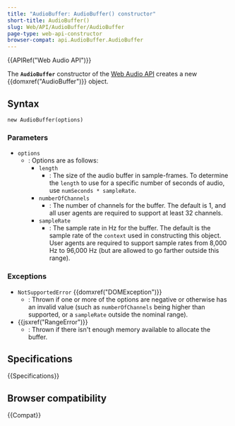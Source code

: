 ```yaml
---
title: "AudioBuffer: AudioBuffer() constructor"
short-title: AudioBuffer()
slug: Web/API/AudioBuffer/AudioBuffer
page-type: web-api-constructor
browser-compat: api.AudioBuffer.AudioBuffer
---
```


{{APIRef("Web Audio API")}}

The **`AudioBuffer`** constructor of
the [Web Audio API](/en-US/docs/Web/API/Web_Audio_API) creates a new
{{domxref("AudioBuffer")}} object.

## Syntax

```js-nolint
new AudioBuffer(options)
```

### Parameters

- `options`
  - : Options are as follows:
    - `length`
      - : The size of the audio buffer in sample-frames. To determine
        the `length` to use for a specific number of seconds of audio, use
        `numSeconds * sampleRate`.
    - `numberOfChannels`
      - : The number of channels for the buffer. The
        default is 1, and all user agents are required to support at least 32 channels.
    - `sampleRate`
      - : The sample rate in Hz for the buffer. The default is
        the sample rate of the `context` used in constructing this object. User
        agents are required to support sample rates from 8,000 Hz to 96,000 Hz (but are
        allowed to go farther outside this range).

### Exceptions

- `NotSupportedError` {{domxref("DOMException")}}
  - : Thrown if one or more of the options are negative or otherwise has an invalid value
    (such as `numberOfChannels` being higher than supported,
    or a `sampleRate` outside the nominal range).
- {{jsxref("RangeError")}}
  - : Thrown if there isn't enough memory available to allocate the buffer.

## Specifications

{{Specifications}}

## Browser compatibility

{{Compat}}
